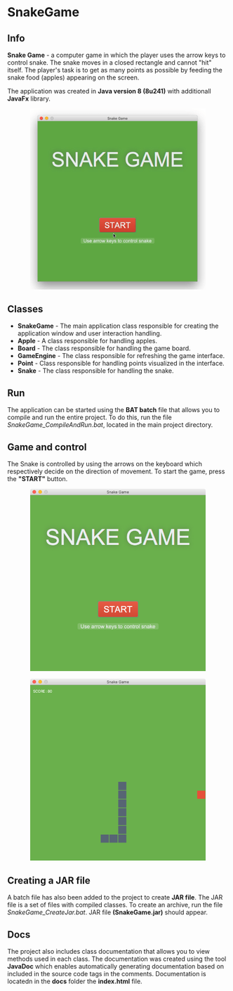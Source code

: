 # SnakeGame

## Info

**Snake Game** - a computer game in which the player uses the arrow keys to control snake. The snake moves in a closed rectangle and cannot "hit" itself.
The player's task is to get as many points as possible by feeding the snake
food (apples) appearing on the screen.


The application was created in **Java version 8 (8u241)** with additionall **JavaFx** library.

<p align="center">
  <img src="/gifs/capture.gif" width=400/>
</p>

## Classes

* **SnakeGame** - The main application class responsible for creating the application window and
user interaction handling.
* **Apple** - A class responsible for handling apples.
* **Board** - The class responsible for handling the game board.
* **GameEngine** - The class responsible for refreshing the game interface.
* **Point** - Class responsible for handling points visualized in the interface.
* **Snake** - The class responsible for handling the snake.

## Run


The application can be started using the **BAT batch** file that allows you to compile and run the entire project. To do this, run the file
*SnakeGame_CompileAndRun.bat*, located in the main project directory.

## Game and control

The Snake is controlled by using the arrows on the keyboard which respectively
decide on the direction of movement. To start the game, press the **"START"** button.

<p align="center">
  <img src="/images/start.png" width=400/>
</p>

<p align="center">
  <img src="/images/game.png" width=400/>
</p>


## Creating a JAR file

A batch file has also been added to the project to create **JAR file**. The JAR file is a set of files with compiled classes. To create an archive, run the file
*SnakeGame_CreateJar.bat*. JAR file **(SnakeGame.jar)** should appear.

## Docs

The project also includes class documentation that allows you to view methods
used in each class. The documentation was created using the tool
**JavaDoc** which enables automatically generating documentation based on
included in the source code tags in the comments. Documentation is locatedn in the **docs** folder the **index.html** file.


